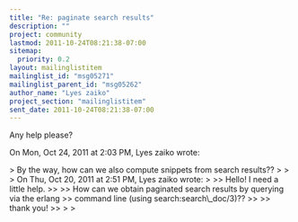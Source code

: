 ```yaml
---
title: "Re: paginate search results"
description: ""
project: community
lastmod: 2011-10-24T08:21:38-07:00
sitemap:
  priority: 0.2
layout: mailinglistitem
mailinglist_id: "msg05271"
mailinglist_parent_id: "msg05262"
author_name: "Lyes zaiko"
project_section: "mailinglistitem"
sent_date: 2011-10-24T08:21:38-07:00
---
```



Any help please?

On Mon, Oct 24, 2011 at 2:03 PM, Lyes zaiko  wrote:

&gt; By the way, how can we also compute snippets from search results??
&gt;
&gt;
&gt; On Thu, Oct 20, 2011 at 2:51 PM, Lyes zaiko  wrote:
&gt;
&gt;&gt; Hello! I need a little help.
&gt;&gt;
&gt;&gt; How can we obtain paginated search results by querying via the erlang
&gt;&gt; command line (using search:search\\_doc/3)??
&gt;&gt;
&gt;&gt; thank you!
&gt;&gt;
&gt;
&gt;
